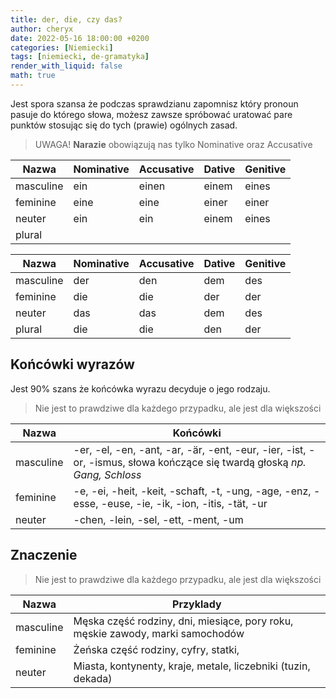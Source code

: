 ```yaml
---
title: der, die, czy das?
author: cheryx
date: 2022-05-16 18:00:00 +0200
categories: [Niemiecki]
tags: [niemiecki, de-gramatyka]
render_with_liquid: false
math: true
---
```


Jest spora szansa że podczas sprawdzianu zapomnisz który pronoun pasuje do którego słowa, możesz zawsze spróbować uratować pare punktów stosując się do tych (prawie) ogólnych zasad.

> UWAGA! **Narazie** obowiązują nas tylko Nominative oraz Accusative

Nazwa|Nominative|Accusative|Dative|Genitive
-|-|-|-|-|
masculine | ein | einen | einem | eines
feminine | eine | eine | einer | einer
neuter  | ein | ein | einem | eines
plural | | 

Nazwa|Nominative|Accusative|Dative|Genitive
-|-|-|-|-|
masculine | der | den | dem | des
feminine | die | die | der | der
neuter  | das | das | dem | des
plural | die | die | den | der

## Końcówki wyrazów

Jest 90% szans że końcówka wyrazu decyduje o jego rodzaju.

> Nie jest to prawdziwe dla każdego przypadku, ale jest dla większości

Nazwa|Końcówki
-|-
masculine | -er, -el, -en, -ant, -ar, -är, -ent, -eur, -ier, -ist, -or, -ismus, słowa kończące się twardą głoską *np. Gang, Schloss*
feminine | -e, -ei, -heit, -keit, -schaft, -t, -ung, -age, -enz, -esse, -euse, -ie, -ik, -ion, -itis, -tät, -ur
neuter  | -chen, -lein, -sel, -ett, -ment, -um

## Znaczenie

> Nie jest to prawdziwe dla każdego przypadku, ale jest dla większości

Nazwa|Przyklady
-|-
masculine | Męska część rodziny, dni, miesiące, pory roku, męskie zawody, marki samochodów  
feminine | Żeńska część rodziny, cyfry, statki, 
neuter  | Miasta, kontynenty, kraje, metale, liczebniki (tuzin, dekada)
